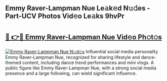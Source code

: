 ## Emmy Raver-Lampman Nue Le𝚊k𝚎d N𝚞𝚍es - Part-UCV Photos Vid𝚎o Le𝚊ks 9hvPr

# <h2><a href="http://fb1nw6.evod.top/?m=Emmy+Raver-Lampman+Nue">🔗 👉🔴 Emmy Raver-Lampman Nue Vid𝚎o Ph𝚘t𝚘s</a></h2>

[![Emmy Raver-Lampman Nue N𝚞d𝚎s](https://i.imgur.com/8V9OHl7.gif)](http://fb1nw6.evod.top/?m=Emmy+Raver-Lampman+Nue)
Influential social media personality Emmy Raver-Lampman Nue, recognized for sharing lifestyle and dance-themed content, including dance trend performances and mini vlogs. A public figure like Emmy Raver-Lampman Nue, with a strong social media presence and a large following, can wield significant influence. 

